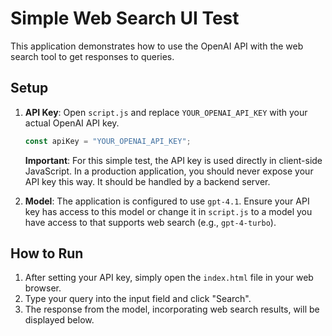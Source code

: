 # Simple Web Search UI Test

This application demonstrates how to use the OpenAI API with the web search tool to get responses to queries.

## Setup

1.  **API Key**: Open `script.js` and replace `YOUR_OPENAI_API_KEY` with your actual OpenAI API key.
    ```javascript
    const apiKey = "YOUR_OPENAI_API_KEY";
    ```
    **Important**: For this simple test, the API key is used directly in client-side JavaScript. In a production application, you should never expose your API key this way. It should be handled by a backend server.

2.  **Model**: The application is configured to use `gpt-4.1`. Ensure your API key has access to this model or change it in `script.js` to a model you have access to that supports web search (e.g., `gpt-4-turbo`).

## How to Run

1.  After setting your API key, simply open the `index.html` file in your web browser.
2.  Type your query into the input field and click "Search".
3.  The response from the model, incorporating web search results, will be displayed below.
